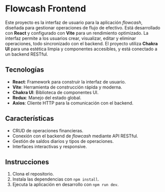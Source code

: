 # Flowcash Frontend

Este proyecto es la interfaz de usuario para la aplicación *flowcash*, diseñada para gestionar operaciones de flujo de efectivo. Está desarrollado con **React** y configurado con **Vite** para un rendimiento optimizado. La interfaz permite a los usuarios crear, visualizar, editar y eliminar operaciones, todo sincronizado con el backend. El proyecto utiliza **Chakra UI** para una estética limpia y componentes accesibles, y está conectado a un backend RESTful.

## Tecnologías

- **React**: Framework para construir la interfaz de usuario.
- **Vite**: Herramienta de construcción rápida y moderna.
- **Chakra UI**: Biblioteca de componentes UI.
- **Redux**: Manejo del estado global.
- **Axios**: Cliente HTTP para la comunicación con el backend.

## Características

- CRUD de operaciones financieras.
- Conexión con el backend de *flowcash* mediante API RESTful.
- Gestión de saldos diarios y tipos de operaciones.
- Interfaces interactivas y responsive.

## Instrucciones

1. Clona el repositorio.
2. Instala las dependencias con `npm install`.
3. Ejecuta la aplicación en desarrollo con `npm run dev`.
